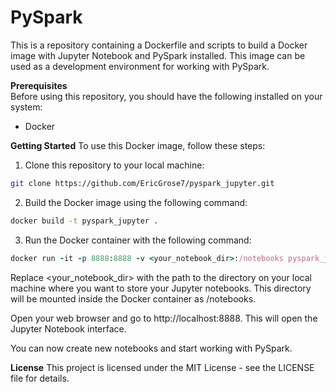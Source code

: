 # PySpark 

This is a repository containing a Dockerfile and scripts to build a Docker image with Jupyter Notebook and PySpark installed. This image can be used as a development environment for working with PySpark.

**Prerequisites**   <br>
Before using this repository, you should have the following installed on your system:
- Docker

**Getting Started**
To use this Docker image, follow these steps:

1. Clone this repository to your local machine:

```bash
git clone https://github.com/EricGrose7/pyspark_jupyter.git
```

2. Build the Docker image using the following command:
```bash
docker build -t pyspark_jupyter .
```
3. Run the Docker container with the following command:
```ruby
docker run -it -p 8888:8888 -v <your_notebook_dir>:/notebooks pyspark_jupyter
```

Replace <your_notebook_dir> with the path to the directory on your local machine where you want to store your Jupyter notebooks. This directory will be mounted inside the Docker container as /notebooks.

Open your web browser and go to http://localhost:8888. This will open the Jupyter Notebook interface.

You can now create new notebooks and start working with PySpark.

**License**
This project is licensed under the MIT License - see the LICENSE file for details.
